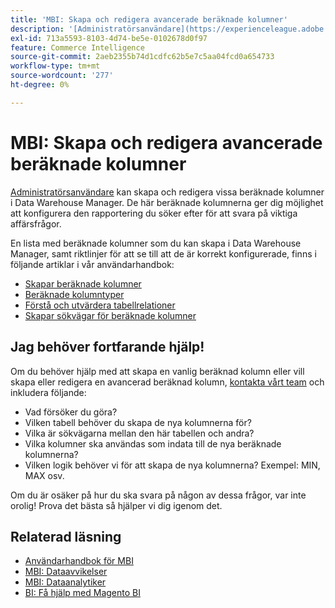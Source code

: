 ```yaml
---
title: 'MBI: Skapa och redigera avancerade beräknade kolumner'
description: '[Administratörsanvändare](https://experienceleague.adobe.com/sv/docs/commerce-business-intelligence/mbi/administrator/user-mgmt/user-management) kan skapa och redigera vissa beräknade kolumner i Data Warehouse Manager. De här beräknade kolumnerna ger dig möjlighet att konfigurera den rapportering du söker efter för att svara på viktiga affärsfrågor.'
exl-id: 713a5593-8103-4d74-be5e-0102678d0f97
feature: Commerce Intelligence
source-git-commit: 2aeb2355b74d1cdfc62b5e7c5aa04fcd0a654733
workflow-type: tm+mt
source-wordcount: '277'
ht-degree: 0%

---
```


# MBI: Skapa och redigera avancerade beräknade kolumner

[Administratörsanvändare](https://experienceleague.adobe.com/sv/docs/commerce-business-intelligence/mbi/administrator/user-mgmt/user-management) kan skapa och redigera vissa beräknade kolumner i Data Warehouse Manager. De här beräknade kolumnerna ger dig möjlighet att konfigurera den rapportering du söker efter för att svara på viktiga affärsfrågor.

En lista med beräknade kolumner som du kan skapa i Data Warehouse Manager, samt riktlinjer för att se till att de är korrekt konfigurerade, finns i följande artiklar i vår användarhandbok:

* [Skapar beräknade kolumner](https://experienceleague.adobe.com/sv/docs/commerce-business-intelligence/mbi/analyze/warehouse-manager/creating-calculated-columns)
* [Beräknade kolumntyper](https://experienceleague.adobe.com/sv/docs/commerce-business-intelligence/mbi/analyze/warehouse-manager/calc-column-types)
* [Förstå och utvärdera tabellrelationer](https://experienceleague.adobe.com/sv/docs/commerce-business-intelligence/mbi/analyze/warehouse-manager/table-relationships)
* [Skapar sökvägar för beräknade kolumner](https://experienceleague.adobe.com/sv/docs/commerce-business-intelligence/mbi/analyze/warehouse-manager/create-paths-calc-columns)

## Jag behöver fortfarande hjälp!

Om du behöver hjälp med att skapa en vanlig beräknad kolumn eller vill skapa eller redigera en avancerad beräknad kolumn, [kontakta vårt team](/help/help-center-guide/help-center/magento-help-center-user-guide.md#submit-ticket) och inkludera följande:

* Vad försöker du göra?
* Vilken tabell behöver du skapa de nya kolumnerna för?
* Vilka är sökvägarna mellan den här tabellen och andra?
* Vilka kolumner ska användas som indata till de nya beräknade kolumnerna?
* Vilken logik behöver vi för att skapa de nya kolumnerna? Exempel: MIN, MAX osv.

Om du är osäker på hur du ska svara på någon av dessa frågor, var inte orolig! Prova det bästa så hjälper vi dig igenom det.

## Relaterad läsning

* [Användarhandbok för MBI](https://experienceleague.adobe.com/sv/docs/commerce-business-intelligence/mbi/guide-overview)
* [MBI: Dataavvikelser](/help/troubleshooting/miscellaneous/mbi-data-discrepancies.md)
* [MBI: Dataanalytiker](https://experienceleague.adobe.com/sv/docs/commerce-business-intelligence/mbi/analyze/data-analyst)
* [BI: Få hjälp med Magento BI](https://experienceleague.adobe.com/sv/docs/commerce-business-intelligence/mbi/start/sign-in)

